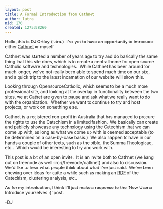 ```yaml
---
layout: post
title: A Formal Introduction from Cathnet
author: lutra
nid: 270
created: 1275338260
---
```

<p>Hello, this is DJ Ortley (lutra.)&nbsp; I&#39;ve yet to have an opportunity to introduce either <a href="http://www.cathnet.org">Cathnet</a> or myself.</p>
<p>Cathnet was started a number of years ago to try and do basically the same thing that this site does, which is to create a central home for open source Catholic software and technologies.&nbsp; While Cathnet has been around for much longer, we&#39;ve not really been able to spend much time on our site, and a quick trip to the latest incarnation of our website will show this.</p>
<p>Looking through OpensourceCatholic, which seems to be a much more professional site, and looking at the overlap in functionality between the two sites, we at Cathet are given to pause and ask what we really want to do with the organization.&nbsp; Whether we want to continue to try and host projects, or work on something else.</p>
<p>Cathnet is a registered non-profit in Australia that has managed to procure the rights to use the Catechism in a limited fashion.&nbsp; We basically can create and publicly showcase any technology using the Catechism that we can come up with, as long as what we come up with is deemed acceptable (to be determined on a case-by-case basis.)&nbsp; We also happen to have in our hands a couple of other texts, such as the bible, the Summa Theologicae, etc..&nbsp; Which would be interesting to try and work with.</p>
<p>This post is a bit of an open invite.&nbsp; It is an invite both to Cathnet (we hang out on freenode as well: irc://freenode/cathnet) and also to discussion.&nbsp; We&#39;d like to hear what people think about what I&#39;ve just said.&nbsp; We&#39;ve been chewing over ideas for quite a while such as making an <a href="http://en.wikipedia.org/wiki/Resource_Description_Framework">RDF</a> of the Catechism, clustering analysis, etc..</p>
<p>As for my introduction, I think I&#39;ll just make a response to the &#39;New Users: Introduce yourselves :)&#39; post.</p>
<p>-DJ</p>
